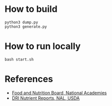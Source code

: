 # How to build

```
python3 dump.py
python3 generate.py
```

# How to run locally

```
bash start.sh
```

# References
- [Food and Nutrition Board, National Academies](https://www.nationalacademies.org/fnb/food-and-nutrition-board>)
- [DRI Nutrient Reports, NAL, USDA](https://www.nal.usda.gov/fnic/dri-nutrient-reports)
